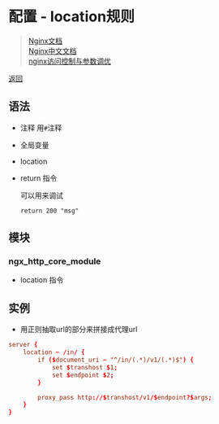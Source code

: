 [nginx]: /note/nginx/README.md
[url:nginx_docs]: http://nginx.org/en/docs/
[url:nginx_docs_cn]: https://www.nginx.cn/doc/
[url:nginx_global_param]: https://segmentfault.com/a/1190000018505993

# 配置 - location规则

> [Nginx文档][url:nginx_docs]  
> [Nginx中文文档][url:nginx_docs_cn]  
> [nginx访问控制与参数调优][url:nginx_global_param]

[返回][nginx]  

## 语法

- 注释 用`#`注释
- 全局变量
- location  
- return 指令

  可以用来调试

  ```text
  return 200 "msg"
  ```

## 模块

### ngx_http_core_module

- location 指令
  
  

## 实例

- 用正则抽取url的部分来拼接成代理url

```conf
server {
    location ~ /in/ {
        if ($document_uri ~ "^/in/(.*)/v1/(.*)$") {
            set $transhost $1;
            set $endpoint $2;
        }

        proxy_pass http://$transhost/v1/$endpoint?$args;
    }
}
```
